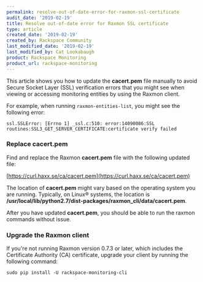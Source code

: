 ```yaml
---
permalink: resolve-out-of-date-error-for-raxmon-ssl-certificate
audit_date: '2019-02-19'
title: Resolve out-of-date error for Raxmon SSL certificate
type: article
created_date: '2019-02-19'
created_by: Rackspace Community
last_modified_date: '2019-02-19'
last_modified_by: Cat Lookabaugh
product: Rackspace Monitoring
product_url: rackspace-monitoring
---
```


This article shows you how to update the **cacert.pem** file manually to avoid
Secure Socket Layer (SSL) verification errors that you might see when viewing
or accessing monitoring entities by using the Raxmon client.

For example, when running `raxmon-entities-list`, you might see the following
error:

    ssl.SSLError: [Errno 1] _ssl.c:510: error:14090086:SSL routines:SSL3_GET_SERVER_CERTIFICATE:certificate verify failed

### Replace cacert.pem

Find and replace the Raxmon **cacert.pem** file with the following updated file:

[https://curl.haxx.se/ca/cacert.pem](https://curl.haxx.se/ca/cacert.pem)

The location of **cacert.pem** might vary based on the operating system you are
running. Typically, on Linux&reg; systems, the location is
**/usr/local/lib/python2.7/dist-packages/raxmon_cli/data/cacert.pem**.

After you have updated **cacert.pem**, you should be able to run the raxmon
commands without issue.

### Upgrade the Raxmon client

If you're not running Raxmon version 0.7.3 or later, which includes the
Certificate Authority (CA) certificate, upgrade your client by running the
following command:

    sudo pip install -U rackspace-monitoring-cli
